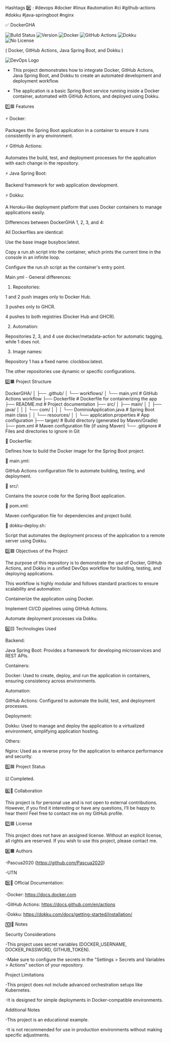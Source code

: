 Hashtags #️⃣ : #devops #docker #linux #automation #ci #github-actions #dokku #java-springboot #nginx

✅️ DockerGHA


![Build Status](https://github.com/Pascua2020/DockerGHA/actions/workflows/main.yml/badge.svg)
![Version](https://img.shields.io/badge/version-1.0.0-blue)
![Docker](https://img.shields.io/badge/container-Docker-blue?logo=docker&logoColor=white)
![GitHub Actions](https://img.shields.io/badge/CI-GitHub%20Actions-blue?logo=githubactions&logoColor=white)
![Dokku](https://img.shields.io/badge/deployment-Dokku-blueviolet?logo=dokku)
![No License](https://img.shields.io/badge/license-None-red)

( Docker, GitHub Actions, Java Spring Boot, and Dokku )

![DevOps Logo](https://globalittrainers.com/wp-content/uploads/2021/06/Devops-logo1.png)

- This project demonstrates how to integrate Docker, GitHub Actions, Java Spring Boot, and Dokku to create an automated development and deployment workflow.

- The application is a basic Spring Boot service running inside a Docker container, automated with GitHub Actions, and deployed using Dokku.

1️⃣🟥 Features

⚡️ Docker:

Packages the Spring Boot application in a container to ensure it runs consistently in any environment.

⚡️ GitHub Actions:

Automates the build, test, and deployment processes for the application with each change in the repository.

⚡️ Java Spring Boot:

Backend framework for web application development.

⚡️ Dokku:

A Heroku-like deployment platform that uses Docker containers to manage applications easily.

Differences between DockerGHA 1, 2, 3, and 4:

All Dockerfiles are identical:

Use the base image busybox:latest.

Copy a run.sh script into the container, which prints the current time in the console in an infinite loop.

Configure the run.sh script as the container's entry point.


Main.yml - General differences:

1. Repositories:


1 and 2 push images only to Docker Hub.

3 pushes only to GHCR.

4 pushes to both registries (Docker Hub and GHCR).


2. Automation:

Repositories 2, 3, and 4 use docker/metadata-action for automatic tagging, while 1 does not.


3. Image names:

Repository 1 has a fixed name: clockbox:latest.

The other repositories use dynamic or specific configurations.


2️⃣🟧 Project Structure

DockerGHA/
│
├── .github/
│   └── workflows/
│       └── main.yml             # GitHub Actions workflow
├── Dockerfile                   # Dockerfile for containerizing the app
├── README.md                    # Project documentation
├── src/
│   ├── main/
│   │   ├── java/
│   │   │   └── com/
│   │   │       └──  DominioApplication.java   # Spring Boot main class
│   │   └── resources/
│   │       └── application.properties         # App configuration
├── target/                       # Build directory (generated by Maven/Gradle)
├── pom.xml                       # Maven configuration file (if using Maven)
└── .gitignore                    # Files and directories to ignore in Git

💾 Dockerfile:

Defines how to build the Docker image for the Spring Boot project.

💾 main.yml:

GitHub Actions configuration file to automate building, testing, and deployment.

💾 src/:

Contains the source code for the Spring Boot application.

💾 pom.xml:

Maven configuration file for dependencies and project build.

💾 dokku-deploy.sh:

Script that automates the deployment process of the application to a remote server using Dokku.

3️⃣🟩 Objectives of the Project

The purpose of this repository is to demonstrate the use of Docker, GitHub Actions, and Dokku in a unified DevOps workflow for building, testing, and deploying applications.

This workflow is highly modular and follows standard practices to ensure scalability and automation:

Containerize the application using Docker.

Implement CI/CD pipelines using GitHub Actions.

Automate deployment processes via Dokku.

4️⃣🟨 Technologies Used

Backend:

Java Spring Boot: Provides a framework for developing microservices and REST APIs.

Containers:

Docker: Used to create, deploy, and run the application in containers, ensuring consistency across environments.

Automation:

GitHub Actions: Configured to automate the build, test, and deployment processes.

Deployment:

Dokku: Used to manage and deploy the application to a virtualized environment, simplifying application hosting.

Others:

Nginx: Used as a reverse proxy for the application to enhance performance and security.

5️⃣🟦 Project Status

☑️ Completed.

6️⃣👤 Collaboration

This project is for personal use and is not open to external contributions.
However, if you find it interesting or have any questions, I’ll be happy to hear them! Feel free to contact me on my GitHub profile.

7️⃣🟪 License

This project does not have an assigned license. Without an explicit license, all rights are reserved. If you wish to use this project, please contact me.

8️⃣🟫 Authors

-Pascua2020 (https://github.com/Pascua2020)

-UTN


9️⃣📒 Official Documentation:

-Docker:
https://docs.docker.com

-GitHub Actions:
https://docs.github.com/en/actions

-Dokku:
https://dokku.com/docs/getting-started/installation/

🔟🔄 Notes

Security Considerations

-This project uses secret variables (DOCKER_USERNAME, DOCKER_PASSWORD, GITHUB_TOKEN).

-Make sure to configure the secrets in the "Settings > Secrets and Variables > Actions" section of your repository.


Project Limitations

-This project does not include advanced orchestration setups like Kubernetes.

-It is designed for simple deployments in Docker-compatible environments.


Additional Notes

-This project is an educational example. 

-It is not recommended for use in production environments without making specific adjustments.
